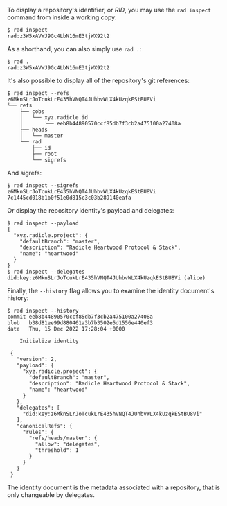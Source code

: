 To display a repository's identifier, or *RID*, you may use the `rad inspect`
command from inside a working copy:

```
$ rad inspect
rad:z3W5xAVWJ9Gc4LbN16mE3tjWX92t2
```

As a shorthand, you can also simply use `rad .`:

```
$ rad .
rad:z3W5xAVWJ9Gc4LbN16mE3tjWX92t2
```

It's also possible to display all of the repository's git references:

```
$ rad inspect --refs
z6MknSLrJoTcukLrE435hVNQT4JUhbvWLX4kUzqkEStBU8Vi
└── refs
    ├── cobs
    │   └── xyz.radicle.id
    │       └── eeb8b44890570ccf85db7f3cb2a475100a27408a
    ├── heads
    │   └── master
    └── rad
        ├── id
        ├── root
        └── sigrefs
```

And sigrefs:

```
$ rad inspect --sigrefs
z6MknSLrJoTcukLrE435hVNQT4JUhbvWLX4kUzqkEStBU8Vi 7c1445cd018b1b0f51e0d815c3c03b289140eafa
```

Or display the repository identity's payload and delegates:

```
$ rad inspect --payload
{
  "xyz.radicle.project": {
    "defaultBranch": "master",
    "description": "Radicle Heartwood Protocol & Stack",
    "name": "heartwood"
  }
}
$ rad inspect --delegates
did:key:z6MknSLrJoTcukLrE435hVNQT4JUhbvWLX4kUzqkEStBU8Vi (alice)
```

Finally, the `--history` flag allows you to examine the identity document's
history:

```
$ rad inspect --history
commit eeb8b44890570ccf85db7f3cb2a475100a27408a
blob   b38d81ee99d880461a3b7b3502e5d1556e440ef3
date   Thu, 15 Dec 2022 17:28:04 +0000

    Initialize identity

 {
   "version": 2,
   "payload": {
     "xyz.radicle.project": {
       "defaultBranch": "master",
       "description": "Radicle Heartwood Protocol & Stack",
       "name": "heartwood"
     }
   },
   "delegates": [
     "did:key:z6MknSLrJoTcukLrE435hVNQT4JUhbvWLX4kUzqkEStBU8Vi"
   ],
   "canonicalRefs": {
     "rules": {
       "refs/heads/master": {
         "allow": "delegates",
         "threshold": 1
       }
     }
   }
 }

```

The identity document is the metadata associated with a repository, that is
only changeable by delegates.
